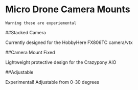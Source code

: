 # Micro Drone Camera Mounts

```
Warning these are experiemental
```

##Stacked Camera

Currently designed for the HobbyHere FX806TC camera/vtx

##Camera Mount Fixed

Lightweight protective design for the Crazypony AIO

##Adjustable

Experimental! Adjustable from 0-30 degrees


